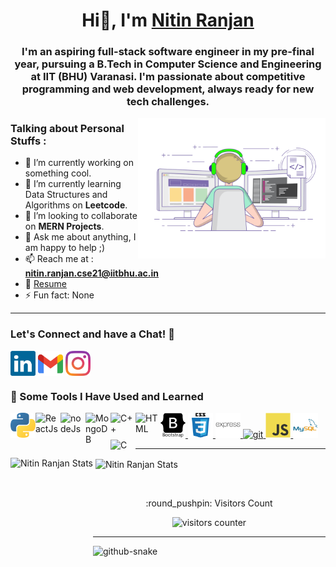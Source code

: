 <h1 align="center">Hi👋, I'm <a href="https://github.com/nitin-ranjan" target="_blank">Nitin Ranjan</a></h1>

<h3 align="center">I'm an aspiring full-stack software engineer in my pre-final year, pursuing a B.Tech in Computer Science and Engineering at IIT (BHU) Varanasi. I'm passionate about competitive programming and web development, always ready for new tech challenges.</h3>

<img align="right" alt="Nitin Coding" width="300" src="https://raw.githubusercontent.com/nitin-ranjan/nitin-ranjan/main/images/nitin_ranjan_gif.gif">


### Talking about Personal Stuffs : 
- 🔭 I’m currently working on something cool.
- 🌱 I’m currently learning Data Structures and Algorithms on **Leetcode**.
- 👯 I’m looking to collaborate on **MERN Projects**.
- 💬 Ask me about anything, I am happy to help ;)
- 📫 Reach me at : **nitin.ranjan.cse21@iitbhu.ac.in**
- 📄 <a href="" target="blank"> Resume </a>
- ⚡ Fun fact: None

<hr>


### Let's Connect and have a Chat! 💬
<p align="left">
<a href="https://www.linkedin.com/in/nitin-ranjan-/" target="blank"><img align="center" src="https://raw.githubusercontent.com/nitin-ranjan/nitin-ranjan/main/images/nitin_ranjan_linkedin.svg" alt="https://www.linkedin.com/in/nitin-ranjan-/" height="40" width="40" /></a>
<a href="mailto:nitin.ranjan.cse21@iitbhu.ac.in"><img align="center" alt="Nitin Ranjan - Email" src="https://raw.githubusercontent.com/nitin-ranjan/nitin-ranjan/main/images/nitin_ranjan_gmail.svg" height="40" width="40"/></a>
<a href="https://www.instagram.com/itz_nitinsingh_/" target="blank"><img align="center" src="https://raw.githubusercontent.com/nitin-ranjan/nitin-ranjan/main/images/nitin_ranjan_instagram.svg" alt="https://www.instagram.com/itz_nitinsingh_/" height="40" width="40" /></a>
</p>


### 🚀 Some Tools I Have Used and Learned
<p align="left">
<a href="https://www.python.org/" target="_blank"><img src="https://raw.githubusercontent.com/nitin-ranjan/nitin-ranjan/main/images/nitin_ranjan_python.svg" align="left" alt="Python" height="40" width="40"/></a>
<a href="https://reactjs.org/"><img align="left" alt="ReactJs" width="40px" src="https://api.iconify.design/logos:react.svg"/></a>
<a href="https://nodejs.org/en/"><img align="left" alt="nodeJs" width="40px" src="https://www.freepnglogos.com/uploads/javascript-png/javascript-nodejs-logo-27.png"/></a>
<a href="https://www.mongodb.com/"><img align="left" alt="MongoDB" width="40px" src="https://img.icons8.com/color/240/000000/mongodb.png"/></a>
<a href="https://getbootstrap.com" target="_blank" rel="noreferrer"> <img src="https://raw.githubusercontent.com/devicons/devicon/master/icons/bootstrap/bootstrap-plain-wordmark.svg" alt="bootstrap" width="40" height="40"/> </a>
<a href="https://www.w3.org/Style/CSS/" target="_blank" rel="noreferrer"> <img src="https://raw.githubusercontent.com/devicons/devicon/master/icons/css3/css3-original-wordmark.svg" alt="css3" width="40" height="40"/> </a>  
<a href="https://expressjs.com" target="_blank" rel="noreferrer"> <img src="https://raw.githubusercontent.com/devicons/devicon/master/icons/express/express-original-wordmark.svg" alt="express" width="40" height="40"/> </a>
<a href="https://git-scm.com/" target="_blank" rel="noreferrer"> <img src="https://www.vectorlogo.zone/logos/git-scm/git-scm-icon.svg" alt="git" width="40" height="40"/> </a> 
<a href="https://developer.mozilla.org/en-US/docs/Web/JavaScript" target="_blank" rel="noreferrer"> <img src="https://raw.githubusercontent.com/devicons/devicon/master/icons/javascript/javascript-original.svg" alt="javascript" width="40" height="40"/> </a>
<a href="https://www.mysql.com/" target="_blank" rel="noreferrer"> <img src="https://raw.githubusercontent.com/devicons/devicon/master/icons/mysql/mysql-original-wordmark.svg" alt="mysql" width="40" height="40"/> </a>
<a href="https://isocpp.org/"><img align="left" alt="C++" width="40px" src="https://seeklogo.com/images/C/c-logo-43CE78FF9C-seeklogo.com.png"/><a>
<a href="https://www.w3.org/html/"><img align="left" alt="HTML" width="40px" src="https://seeklogo.com/images/H/html5-without-wordmark-color-logo-14D252D878-seeklogo.com.png"/></a>
<a href="https://www.learn-c.org/"><img align="left" alt="C" width="40px" src="https://seeklogo.com/images/C/c-programming-language-logo-9B32D017B1-seeklogo.com.png"/></a>
</p>

<hr>

<p><img height="200" align="left" src="https://github-readme-stats.vercel.app/api/top-langs?username=nitin-ranjan&show_icons=true&layout=donut&theme=radical" alt="Nitin Ranjan Stats" /></p>

<p>&nbsp;<img height="200" align="center" src="https://github-readme-stats.vercel.app/api?username=nitin-ranjan&show_icons=true&theme=radical&count_private=true&include_all_commits=true" alt="Nitin Ranjan Stats"/></p>

<br>

<p align="center">:round_pushpin: Visitors Count</p>
<div align="center"><img alt="visitors counter" src="https://profile-counter.glitch.me/nitin-ranjan/count.svg"></div>

<hr>

<picture>
  <source media="(prefers-color-scheme: dark)" srcset="https://github.com/nitin-ranjan/nitin-ranjan/blob/output/github-contribution-grid-snake-dark.svg" />
  <source media="(prefers-color-scheme: light)" srcset="https://github.com/nitin-ranjan/nitin-ranjan/blob/output/github-contribution-grid-snake.svg" />
  <img alt="github-snake" src="github-snake.svg" />
</picture>
